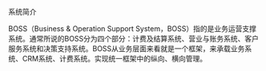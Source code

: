 系统简介

BOSS（Business & Operation Support System，BOSS）指的是业务运营支撑系统。通常所说的BOSS分为四个部分：计费及结算系统、营业与账务系统、客户服务系统和决策支持系统。BOSS从业务层面来看就是一个框架，来承载业务系统、CRM系统、计费系统。实现统一框架中的纵向、横向管理。